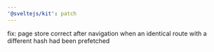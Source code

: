 ```yaml
---
'@sveltejs/kit': patch
---
```


fix: page store correct after navigation when an identical route with a different hash had been prefetched
